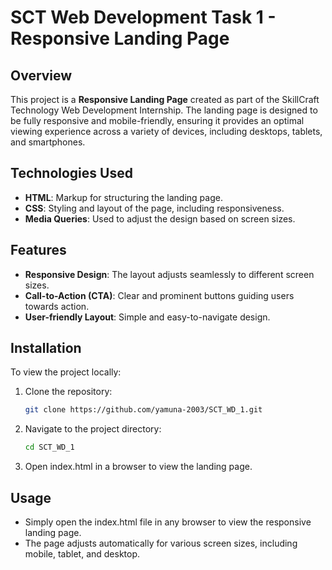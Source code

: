 # SCT Web Development Task 1 - Responsive Landing Page

## Overview
This project is a **Responsive Landing Page** created as part of the SkillCraft Technology Web Development Internship. The landing page is designed to be fully responsive and mobile-friendly, ensuring it provides an optimal viewing experience across a variety of devices, including desktops, tablets, and smartphones.

## Technologies Used
- **HTML**: Markup for structuring the landing page.
- **CSS**: Styling and layout of the page, including responsiveness.
- **Media Queries**: Used to adjust the design based on screen sizes.

## Features
- **Responsive Design**: The layout adjusts seamlessly to different screen sizes.
- **Call-to-Action (CTA)**: Clear and prominent buttons guiding users towards action.
- **User-friendly Layout**: Simple and easy-to-navigate design.

## Installation

To view the project locally:

1. Clone the repository:
   ```bash
   git clone https://github.com/yamuna-2003/SCT_WD_1.git
2. Navigate to the project directory:
   ```bash
   cd SCT_WD_1
3. Open index.html in a browser to view the landing page.

## Usage
- Simply open the index.html file in any browser to view the responsive landing page.
- The page adjusts automatically for various screen sizes, including mobile, tablet, and desktop.
